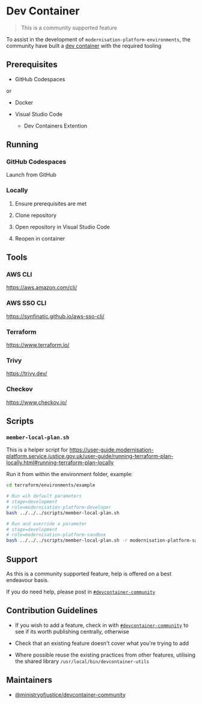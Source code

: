 # Dev Container

> This is a community supported feature

To assist in the development of `modernisation-platform-environments`, the community have built a [dev container](https://containers.dev/) with the required tooling

## Prerequisites

- GitHub Codespaces

or

- Docker

- Visual Studio Code

  - Dev Containers Extention

## Running

### GitHub Codespaces

Launch from GitHub

### Locally

1. Ensure prerequisites are met

1. Clone repository

1. Open repository in Visual Studio Code

1. Reopen in container

## Tools

### AWS CLI

<https://aws.amazon.com/cli/>

### AWS SSO CLI

<https://synfinatic.github.io/aws-sso-cli/>

### Terraform

<https://www.terraform.io/>

### Trivy

<https://trivy.dev/>

### Checkov

<https://www.checkov.io/>

## Scripts

### `member-local-plan.sh`

This is a helper script for <https://user-guide.modernisation-platform.service.justice.gov.uk/user-guide/running-terraform-plan-locally.html#running-terraform-plan-locally>

Run it from within the environment folder, example:

```bash
cd terraform/environments/example

# Run wih default parameters
# stage=development
# role=modernisation-platform-developer
bash ../../../scripts/member-local-plan.sh

# Run and override a parameter
# stage=development
# role=modernisation-platform-sandbox
bash ../../../scripts/member-local-plan.sh -r modernisation-platform-sandbox
```

## Support

As this is a community supported feature, help is offered on a best endeavour basis.

If you do need help, please post in [`#devcontainer-community`](https://moj.enterprise.slack.com/archives/C06DZ4F04JZ)

## Contribution Guidelines

- If you wish to add a feature, check in with [`#devcontainer-community`](https://moj.enterprise.slack.com/archives/C06DZ4F04JZ) to see if its worth publishing centrally, otherwise

- Check that an existing feature doesn't cover what you're trying to add

- Where possible reuse the existing practices from other features, utilising the shared library `/usr/local/bin/devcontainer-utils`

## Maintainers

- [@ministryofjustice/devcontainer-community](https://github.com/orgs/ministryofjustice/teams/devcontainer-community)
